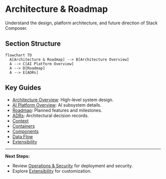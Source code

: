 # Architecture & Roadmap

Understand the design, platform architecture, and future direction of Stack Composer.

## Section Structure

```mermaid
flowchart TD
  A[Architecture & Roadmap] --> B[Architecture Overview]
  A --> C[AI Platform Overview]
  A --> D[Roadmap]
  A --> E[ADRs]
```

## Key Guides

- [Architecture Overview](../architecture-overview.md): High-level system design.
- [AI Platform Overview](../ai-platform-overview.md): AI subsystem details.
- [Roadmap](../roadmap.md): Planned features and milestones.
- [ADRs](../adr/0000-template.md): Architectural decision records.
- [Context](context.md)
- [Containers](containers.md)
- [Components](components.md)
- [Data Flow](data-flow.md)
- [Extensibility](extensibility.md)

---

**Next Steps:**

- Review [Operations & Security](../ops-guide.md) for deployment and security.
- Explore [Extensibility](../plugin-sdk/README.md) for customization.
